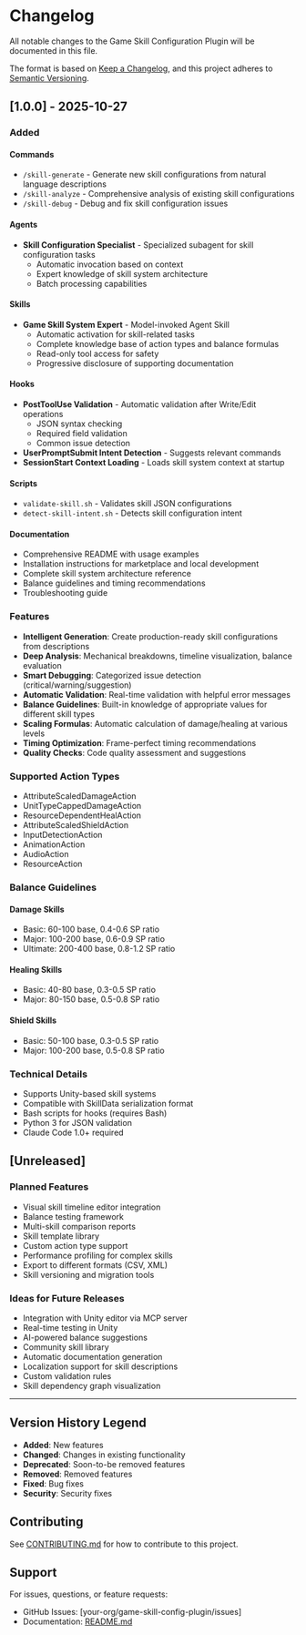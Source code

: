 # Changelog

All notable changes to the Game Skill Configuration Plugin will be documented in this file.

The format is based on [Keep a Changelog](https://keepachangelog.com/en/1.0.0/),
and this project adheres to [Semantic Versioning](https://semver.org/spec/v2.0.0.html).

## [1.0.0] - 2025-10-27

### Added

#### Commands
- `/skill-generate` - Generate new skill configurations from natural language descriptions
- `/skill-analyze` - Comprehensive analysis of existing skill configurations
- `/skill-debug` - Debug and fix skill configuration issues

#### Agents
- **Skill Configuration Specialist** - Specialized subagent for skill configuration tasks
  - Automatic invocation based on context
  - Expert knowledge of skill system architecture
  - Batch processing capabilities

#### Skills
- **Game Skill System Expert** - Model-invoked Agent Skill
  - Automatic activation for skill-related tasks
  - Complete knowledge base of action types and balance formulas
  - Read-only tool access for safety
  - Progressive disclosure of supporting documentation

#### Hooks
- **PostToolUse Validation** - Automatic validation after Write/Edit operations
  - JSON syntax checking
  - Required field validation
  - Common issue detection
- **UserPromptSubmit Intent Detection** - Suggests relevant commands
- **SessionStart Context Loading** - Loads skill system context at startup

#### Scripts
- `validate-skill.sh` - Validates skill JSON configurations
- `detect-skill-intent.sh` - Detects skill configuration intent

#### Documentation
- Comprehensive README with usage examples
- Installation instructions for marketplace and local development
- Complete skill system architecture reference
- Balance guidelines and timing recommendations
- Troubleshooting guide

### Features

- **Intelligent Generation**: Create production-ready skill configurations from descriptions
- **Deep Analysis**: Mechanical breakdowns, timeline visualization, balance evaluation
- **Smart Debugging**: Categorized issue detection (critical/warning/suggestion)
- **Automatic Validation**: Real-time validation with helpful error messages
- **Balance Guidelines**: Built-in knowledge of appropriate values for different skill types
- **Scaling Formulas**: Automatic calculation of damage/healing at various levels
- **Timing Optimization**: Frame-perfect timing recommendations
- **Quality Checks**: Code quality assessment and suggestions

### Supported Action Types

- AttributeScaledDamageAction
- UnitTypeCappedDamageAction
- ResourceDependentHealAction
- AttributeScaledShieldAction
- InputDetectionAction
- AnimationAction
- AudioAction
- ResourceAction

### Balance Guidelines

#### Damage Skills
- Basic: 60-100 base, 0.4-0.6 SP ratio
- Major: 100-200 base, 0.6-0.9 SP ratio
- Ultimate: 200-400 base, 0.8-1.2 SP ratio

#### Healing Skills
- Basic: 40-80 base, 0.3-0.5 SP ratio
- Major: 80-150 base, 0.5-0.8 SP ratio

#### Shield Skills
- Basic: 50-100 base, 0.3-0.5 SP ratio
- Major: 100-200 base, 0.5-0.8 SP ratio

### Technical Details

- Supports Unity-based skill systems
- Compatible with SkillData serialization format
- Bash scripts for hooks (requires Bash)
- Python 3 for JSON validation
- Claude Code 1.0+ required

## [Unreleased]

### Planned Features

- Visual skill timeline editor integration
- Balance testing framework
- Multi-skill comparison reports
- Skill template library
- Custom action type support
- Performance profiling for complex skills
- Export to different formats (CSV, XML)
- Skill versioning and migration tools

### Ideas for Future Releases

- Integration with Unity editor via MCP server
- Real-time testing in Unity
- AI-powered balance suggestions
- Community skill library
- Automatic documentation generation
- Localization support for skill descriptions
- Custom validation rules
- Skill dependency graph visualization

---

## Version History Legend

- **Added**: New features
- **Changed**: Changes in existing functionality
- **Deprecated**: Soon-to-be removed features
- **Removed**: Removed features
- **Fixed**: Bug fixes
- **Security**: Security fixes

## Contributing

See [CONTRIBUTING.md](CONTRIBUTING.md) for how to contribute to this project.

## Support

For issues, questions, or feature requests:
- GitHub Issues: [your-org/game-skill-config-plugin/issues]
- Documentation: [README.md](README.md)
